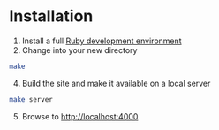 # Installation

1. Install a full [Ruby development environment](https://jekyllrb.com/docs/installation/)
2. Change into your new directory

```sh
make
```

4. Build the site and make it available on a local server

```sh
make server
```

5. Browse to [http://localhost:4000](http://localhost:4000)
